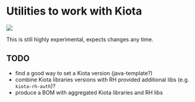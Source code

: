 # Utilities to work with Kiota

[![](https://jitpack.io/v/andreaTP/kiota-utils.svg)](https://jitpack.io/#andreaTP/kiota-utils)

This is still highly experimental, expects changes any time.

## TODO

- find a good way to set a Kiota version (java-template?)
- combine Kiota libraries versions with RH provided additional libs (e.g. `kiota-rh-auth`)?
- produce a BOM with aggregated Kiota libraries and RH libs
